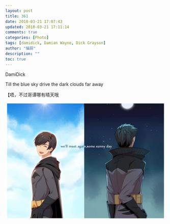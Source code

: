 ```yaml
---
layout: post
title: 361
date: 2018-03-21 17:07:43
updated: 2018-03-21 17:11:14
comments: true
categories: [Photo]
tags: [damidick, Damian Wayne, Dick Grayson]
author: "猫厨"
description: ""
toc: true
---
```


<p>DamiDick</p> 
<p>Till the blue sky drive the dark clouds far away<br /></p> 
<p>【唔，不过哥谭哪有晴天哦</p>

![](https://raw.githubusercontent.com/alicewish/meowchain247/master/img_cVZNdzJtQk9JV2RsdU5jcHFNZll0aUdxMnJDZUpEdVY5bGZvQ3VpTzdDa0hwRVo0cEpmejhnPT0.jpg)
